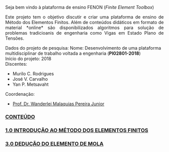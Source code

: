 Seja bem vindo à plataforma de ensino FENON (*Finite Element Toolbox*)

<p align="justify">Este projeto tem o objetivo discutir e criar uma plataforma de ensino de Método dos Elementos Finitos. Além de conteúdos didáticos em formato de material *online* são disponibilizados algoritmos para solução de problemas tradicioanis de engenharia como Vigas em Estado Plano de Tensões.</p> 

Dados do projeto de pesquisa:
Nome: 				Desenvolvimento de uma plataforma multidisciplinar de trabalho voltada a engenharia (**PI02801-2018**)  
Início do projeto:  2018  
Discentes:  
- Murilo C. Rodrigues  
- José V. Carvalho  
- Yan P. Metsavaht  

Coordenação:    
- [Prof. Dr. Wanderlei Malaquias Pereira Junior](http://lattes.cnpq.br/2268506213083114)

### [CONTEÚDO]()
### [1.0 INTRODUÇÃO AO MÉTODO DOS ELEMENTOS FINITOS](https://wmpjrufg.github.io/FENON_PLATAFORMA/CAP_10000.html)
### [3.0 DEDUÇÃO DO ELEMENTO DE MOLA](https://wmpjrufg.github.io/FENON_PLATAFORMA/CAP_30000.html)
